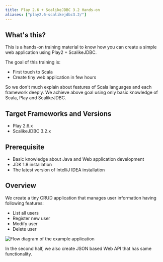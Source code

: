 ```yaml
---
title: Play 2.6 + ScalikeJDBC 3.2 Hands-on
aliases: ["play2.6-scalikejdbc3.2/"]
---
```


## What's this?

This is a hands-on training material to know how you can create a simple web application using Play2 + ScalikeJDBC.

The goal of this training is:

* First touch to Scala
* Create tiny web application in few hours

So we don't much explain about features of Scala languages and each framework deeply.
We achieve above goal using only basic knowledge of Scala, Play and ScalikeJDBC.

## Target Frameworks and Versions

* Play 2.6.x
* ScalikeJDBC 3.2.x

## Prerequisite

* Basic knowledge about Java and Web application development
* JDK 1.8 installation
* The latest version of IntelliJ IDEA installation

## Overview

We create a tiny CRUD application that manages user information having following features:

* List all users
* Register new user
* Modify user
* Delete user

![Flow diagram of the example application](../images/play2.6-scalikejdbc3.2/flow.png)

In the second half, we also create JSON based Web API that has same functionality.
